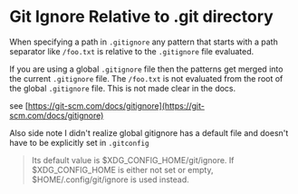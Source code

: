 # Git Ignore Relative to .git directory 
When specifying a path in `.gitignore` any pattern that starts with a path
separator like `/foo.txt` is relative to the `.gitignore` file evaluated.

If you are using a global `.gitignore` file then the patterns get merged
into the current `.gitignore` file. The `/foo.txt` is not
evaluated from the root of the global `.gitignore` file. This is not made clear
in the docs.

see [https://git-scm.com/docs/gitignore](https://git-scm.com/docs/gitignore)

Also side note I didn't realize global gitignore has a default file and doesn't
have to be explicitly set in `.gitconfig`

> Its default value is $XDG_CONFIG_HOME/git/ignore. If $XDG_CONFIG_HOME is either not set or empty, $HOME/.config/git/ignore is used instead.
